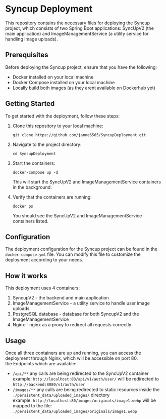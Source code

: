 # Syncup Deployment

This repository contains the necessary files for deploying the Syncup project, which consists of two Spring Boot applications: SyncUpV2 (the main application) and ImageManagementService (a utility service for handling image uploads).

## Prerequisites

Before deploying the Syncup project, ensure that you have the following:

- Docker installed on your local machine
- Docker Compose installed on your local machine
- Locally build both images (as they arent available on Dockerhub yet)

## Getting Started

To get started with the deployment, follow these steps:

1. Clone this repository to your local machine:

    ```shell
    git clone https://github.com/janne6565/SyncupDeployment.git
    ```

2. Navigate to the project directory:

    ```shell
    cd SyncupDeployment
    ```

5. Start the containers:

    ```shell
    docker-compose up -d
    ```

    This will start the SyncUpV2 and ImageManagementService containers in the background.

6. Verify that the containers are running:

    ```shell
    docker ps
    ```

    You should see the SyncUpV2 and ImageManagementService containers listed.

## Configuration

The deployment configuration for the Syncup project can be found in the `docker-compose.yml` file. You can modify this file to customize the deployment according to your needs.

## How it works

This deployment uses 4 containers:
1. SyncupV2 - the backend and main application
2. ImageManagementService - a utility service to handle user image uploads
3. PostgreSQL database - database for both SyncupV2 and the ImageManagementService
4. Nginx - nginx as a proxy to redirect all requests correctly

## Usage

Once all three containers are up and running, you can access the deployment through Nginx, which will be accessible on port 80.  
the Endpoints which are available: 
 - `/api/**` any calls are being redirected to the SyncUpV2 container <br>
 example:  `http://localhost:80/api/v1/auth/user/` will be redirected to `http://backend:8080/v1/auth/user`
 - `/images/**` any calls are being redirected to static resources inside the `./persistent_data/uploaded_images/` directory <br>
 example: 
 `http://localhost:80/images/originals/image1.webp` will be mapped to the file: `./persistent_data/uploaded_images/originals/image1.webp`